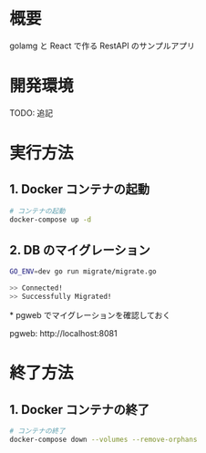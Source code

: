 # 概要

golamg と React で作る RestAPI のサンプルアプリ

# 開発環境

TODO: 追記

# 実行方法

## 1. Docker コンテナの起動

```bash
# コンテナの起動
docker-compose up -d
```

## 2. DB のマイグレーション

```bash
GO_ENV=dev go run migrate/migrate.go

>> Connected!
>> Successfully Migrated!
```

\* pgweb でマイグレーションを確認しておく

pgweb: http://localhost:8081

# 終了方法

## 1. Docker コンテナの終了

```bash
# コンテナの終了
docker-compose down --volumes --remove-orphans
```
